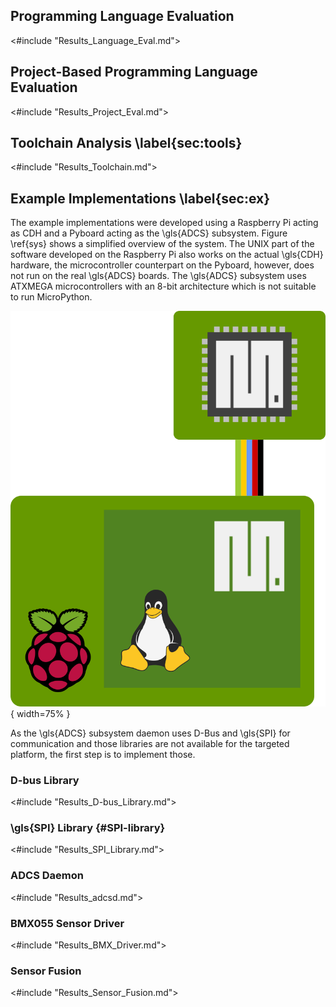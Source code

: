 Programming Language Evaluation
-------------------------------

<#include "Results_Language_Eval.md">

Project-Based Programming Language Evaluation
---------------------------------------------

<#include "Results_Project_Eval.md">

Toolchain Analysis \\label{sec:tools}
------------------

<#include "Results_Toolchain.md">

Example Implementations \\label{sec:ex}
-----------------------

The example implementations were developed using a Raspberry Pi acting as CDH and a Pyboard acting as the \\gls{ADCS} subsystem. Figure \\ref{sys}  shows a simplified overview of the system. The UNIX part of the software developed on the Raspberry Pi also works on the actual \\gls{CDH} hardware, the microcontroller counterpart on the Pyboard, however, does not run on the real \\gls{ADCS} boards. The \\gls{ADCS} subsystem uses ATXMEGA microcontrollers with an 8-bit architecture which is not suitable to run MicroPython.

![Schematic overview of the system. A Raspberry Pi running Linux and the UNIX port of MicroPython is connected to a Pyboard via SPI [@pi][@tux][@upyl].\\label{sys}](resources/figs/sys.png){ width=75% }

As the \\gls{ADCS} subsystem daemon uses D-Bus and \\gls{SPI} for communication and those libraries are not available for the targeted platform, the first step is to implement those.

### D-bus Library

<#include "Results_D-bus_Library.md">

### \\gls{SPI} Library {#SPI-library}

<#include "Results_SPI_Library.md">

### ADCS Daemon

<#include "Results_adcsd.md">

### BMX055 Sensor Driver

<#include "Results_BMX_Driver.md">

### Sensor Fusion

<#include "Results_Sensor_Fusion.md">
